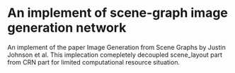 # An implement of scene-graph image generation network
 An implement of the paper Image Generation from Scene Graphs by Justin Johnson et al.
 This implecation comepletely decoupled scene_layout part from CRN part for limited computational resource situation.
